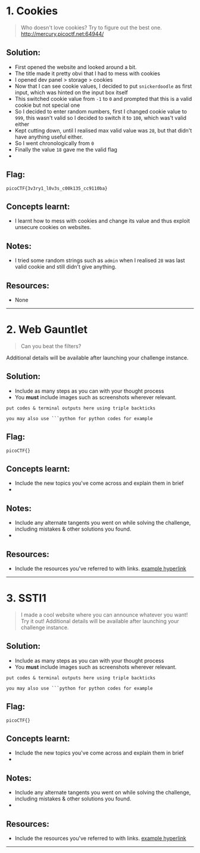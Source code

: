 # 1. Cookies

> Who doesn't love cookies? Try to figure out the best one. http://mercury.picoctf.net:64944/

## Solution:

- First opened the website and looked around a bit.
- The title made it pretty obvi that I had to mess with cookies
- I opened dev panel > storage > cookies
- Now that I can see cookie values, I decided to put `snickerdoodle` as first input, which was hinted on the input box itself
- This switched cookie value from `-1` to `0` and prompted that this is a valid cookie but not special one
- So I decided to enter random numbers, first I changed cookie value to `999`, this wasn't valid so I decided to switch it to `100`, which was't valid either
- Kept cutting down, until I realised max valid value was `28`, but that didn't have anything useful either.
- So I went chronologically from `0`
- Finally the value `18` gave me the valid flag
- 
## Flag:

```
picoCTF{3v3ry1_l0v3s_c00k135_cc9110ba}
```

## Concepts learnt:

- I learnt how to mess with cookies and change its value and thus exploit unsecure cookies on websites.

## Notes:

- I tried some random strings such as `admin` when I realised `28` was last valid cookie and still didn't give anything.

## Resources:

- None


***

# 2. Web Gauntlet

> Can you beat the filters?

Additional details will be available after launching your challenge instance.

## Solution:

- Include as many steps as you can with your thought process
- You **must** include images such as screenshots wherever relevant.

```
put codes & terminal outputs here using triple backticks

you may also use ```python for python codes for example
```

## Flag:

```
picoCTF{}
```

## Concepts learnt:

- Include the new topics you've come across and explain them in brief
- 

## Notes:

- Include any alternate tangents you went on while solving the challenge, including mistakes & other solutions you found.
- 

## Resources:

- Include the resources you've referred to with links. [example hyperlink](https://google.com)


***

# 3. SSTI1

> I made a cool website where you can announce whatever you want! Try it out! Additional details will be available after launching your challenge instance.

## Solution:

- Include as many steps as you can with your thought process
- You **must** include images such as screenshots wherever relevant.

```
put codes & terminal outputs here using triple backticks

you may also use ```python for python codes for example
```

## Flag:

```
picoCTF{}
```

## Concepts learnt:

- Include the new topics you've come across and explain them in brief
- 

## Notes:

- Include any alternate tangents you went on while solving the challenge, including mistakes & other solutions you found.
- 

## Resources:

- Include the resources you've referred to with links. [example hyperlink](https://google.com)


***



